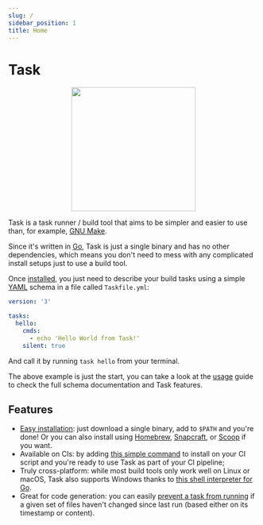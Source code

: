 ```yaml
---
slug: /
sidebar_position: 1
title: Home
---
```


# Task

<div align="center">
  <img id="logo" src="img/logo.svg" height="250px" width="250px" />
</div>

Task is a task runner / build tool that aims to be simpler and easier to use than, for example, [GNU Make][make].

Since it's written in [Go][go], Task is just a single binary and has no other dependencies, which means you don't need to mess with any complicated install setups just to use a build tool.

Once [installed](/installation), you just need to describe your build tasks using a simple [YAML][yaml] schema in a file called `Taskfile.yml`:

```yaml title="Taskfile.yml"
version: '3'

tasks:
  hello:
    cmds:
      - echo 'Hello World from Task!'
    silent: true
```

And call it by running `task hello` from your terminal.

The above example is just the start, you can take a look at the [usage](/usage) guide to check the full schema documentation and Task features.

## Features

- [Easy installation](/installation): just download a single binary, add to `$PATH` and you're done! Or you can also install using [Homebrew][homebrew], [Snapcraft][snapcraft], or [Scoop][scoop] if you want.
- Available on CIs: by adding [this simple command](/installation#install-script) to install on your CI script and you're ready to use Task as part of your CI pipeline;
- Truly cross-platform: while most build tools only work well on Linux or macOS, Task also supports Windows thanks to [this shell interpreter for Go][sh].
- Great for code generation: you can easily [prevent a task from running](/usage#prevent-unnecessary-work) if a given set of files haven't changed since last run (based either on its timestamp or content).

<!-- prettier-ignore-start -->

<!-- prettier-ignore-end -->
[make]: https://www.gnu.org/software/make/
[go]: https://go.dev/
[yaml]: http://yaml.org/
[homebrew]: https://brew.sh/
[snapcraft]: https://snapcraft.io/
[scoop]: https://scoop.sh/
[sh]: https://github.com/mvdan/sh
